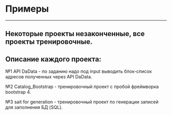# Примеры
---
Некоторые проекты незаконченные, все проекты тренировочные.
---

Описание каждого проекта:
---
№1 API DaData - по заданию надо под input выводить блок-список адресов полученных через API DaData.

№2 Catalog_Bootstrap - тренировочный проект с пробой фреймворка bootstrap 4.

№3 sait for generation - тренировочный проект по генерации записей для заполнения БД (SQL).
